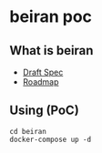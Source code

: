 beiran poc
==========

## What is beiran

 - [Draft Spec](Draft-Spec.md)
 - [Roadmap](ROADMAP.md)

## Using (PoC)

```
cd beiran
docker-compose up -d
```
